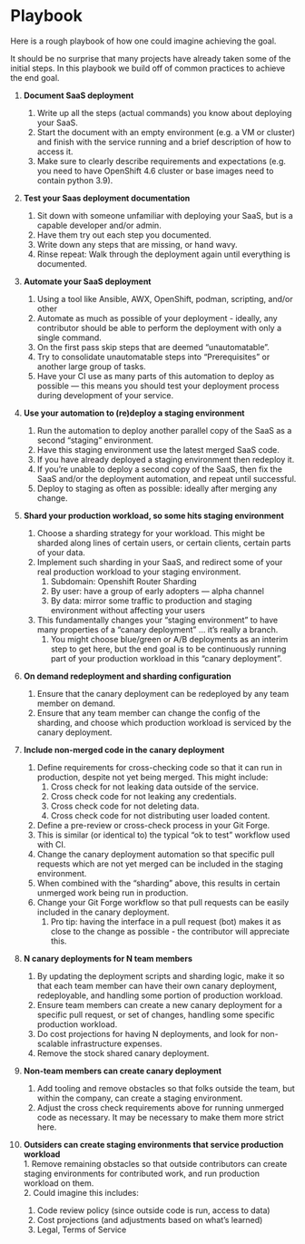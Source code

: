 # Playbook

Here is a rough playbook of how one could imagine achieving the goal.

It should be no surprise that many projects have already taken some of the initial steps. In this playbook we build off of common practices to achieve the end goal.

 1. **Document SaaS deployment**
    1. Write up all the steps (actual commands) you know about deploying your SaaS.
    2. Start the document with an empty environment (e.g. a VM or cluster) and finish with the service running and a brief description of how to access it.
    3. Make sure to clearly describe requirements and expectations (e.g. you need to have OpenShift 4.6 cluster or base images need to contain python 3.9).
 2. **Test your Saas deployment documentation**
    1. Sit down with someone unfamiliar with deploying your SaaS, but is a capable developer and/or admin.
    2. Have them try out each step you documented.
    3. Write down any steps that are missing, or hand wavy.
    4. Rinse repeat: Walk through the deployment again until everything is documented.
 3. **Automate your SaaS deployment**
    1. Using a tool like Ansible, AWX, OpenShift, podman, scripting, and/or other
    2. Automate as much as possible of your deployment - ideally, any contributor should be able to perform the deployment with only a single command.
    3. On the first pass skip steps that are deemed “unautomatable”.
    4. Try to consolidate unautomatable steps into “Prerequisites” or another large group of tasks.
    5. Have your CI use as many parts of this automation to deploy as possible — this means you should test your deployment process during development of your service.
 4. **Use your automation to (re)deploy a staging environment**
    1. Run the automation to deploy another parallel copy of the SaaS as a second “staging” environment.
    2. Have this staging environment use the latest merged SaaS code.
    3. If you have already deployed a staging environment then redeploy it.
    4. If you’re unable to deploy a second copy of the SaaS, then fix the SaaS and/or the deployment automation, and repeat until successful.
    5. Deploy to staging as often as possible: ideally after merging any change.
 5. **Shard your production workload, so some hits staging environment**
    1. Choose a sharding strategy for your workload. This might be sharded along lines of certain users, or certain clients, certain parts of your data.
    2. Implement such sharding in your SaaS, and redirect some of your real production workload to your staging environment.
       1. Subdomain: Openshift Router Sharding
       2. By user: have a group of early adopters — alpha channel
       3. By data: mirror some traffic to production and staging environment without affecting your users
    3. This fundamentally changes your “staging environment” to have many properties of a “canary deployment” … it’s really a branch.
       1. You might choose blue/green or A/B deployments as an interim step to get here, but the end goal is to be continuously running part of your production workload in this “canary deployment”.
 6. **On demand redeployment and sharding configuration**
    1. Ensure that the canary deployment can be redeployed by any team member on demand.
    2. Ensure that any team member can change the config of the sharding, and choose which production workload is serviced by the canary deployment.
 7. **Include non-merged code in the canary deployment**
    1. Define requirements for cross-checking code so that it can run in production, despite not yet being merged. This might include:
       1. Cross check for not leaking data outside of the service.
       2. Cross check code for not leaking any credentials.
       3. Cross check code for not deleting data.
       4. Cross check code for not distributing user loaded content.
    2. Define a pre-review or cross-check process in your Git Forge.
    3. This is similar (or identical to) the typical “ok to test” workflow used with CI.
    4. Change the canary deployment automation so that specific pull requests which are not yet merged can be included in the staging environment.
    5. When combined with the “sharding” above, this results in certain unmerged work being run in production.
    6. Change your Git Forge workflow so that pull requests can be easily included in the canary deployment.
       1. Pro tip: having the interface in a pull request (bot) makes it as close to the change as possible - the contributor will appreciate this.

 8. **N canary deployments for N team members**
    1. By updating the deployment scripts and sharding logic, make it so that each team member can have their own canary deployment, redeployable, and handling some portion of production workload.
    2. Ensure team members can create a new canary deployment for a specific pull request, or set of changes, handling some specific production workload.
    3. Do cost projections for having N deployments, and look for non-scalable infrastructure expenses.
    4. Remove the stock shared canary deployment.

 9. **Non-team members can create canary deployment**
    1. Add tooling and remove obstacles so that folks outside the team, but within the company, can create a staging environment.
    2. Adjust the cross check requirements above for running unmerged code as necessary. It may be necessary to make them more strict here.

 10. **Outsiders can create staging environments that service production workload**  
    1. Remove remaining obstacles so that outside contributors can create staging environments for contributed work, and run production workload on them.  
    2. Could imagine this includes:
       1. Code review policy (since outside code is run, access to data)
       2. Cost projections (and adjustments based on what’s learned)
       3. Legal, Terms of Service

